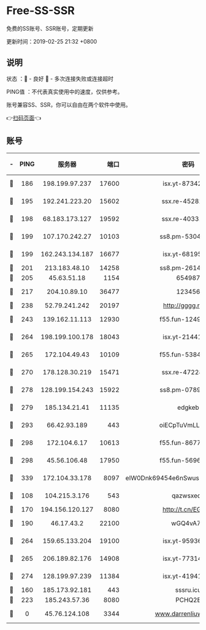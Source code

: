# Free-SS-SSR

免费的SS账号、SSR账号，定期更新

更新时间：2019-02-25 21:32 +0800

## 说明

状态     ：🙂 - 良好 🙁 - 多次连接失败或连接超时

PING值   ：不代表真实使用中的速度，仅供参考。

账号兼容SS、SSR，你可以自由在两个软件中使用。

👉[扫码页面](https://liesauer.github.io/free-ss-ssr.github.io/)👈

## 账号

|-|PING|服务器|端口|密码|加密方式|区域|
|:----:|:----:|:-----:|-----:|:----:|:----:|:----:|
|🙂|186|198.199.97.237|17600|isx.yt-87342097|aes-256-cfb|US|
|🙂|195|192.241.223.20|15602|ssx.re-45282042|aes-256-cfb|US|
|🙂|198|68.183.173.127|19592|ssx.re-40331620|aes-256-cfb|US|
|🙂|199|107.170.242.27|10103|ss8.pm-53046125|aes-256-cfb|US|
|🙂|199|162.243.134.187|16677|isx.yt-68195372|aes-256-cfb|US|
|🙂|201|213.183.48.10|14258|ss8.pm-26148872|rc4-md5|RU|
|🙂|205|45.63.51.18|1154|654987|chacha20|US|
|🙂|217|204.10.89.10|36477|123456|aes-256-cfb|US|
|🙂|238|52.79.241.242|20197|http://gggg.rocks|chacha20|KR|
|🙂|243|139.162.11.113|12930|f55.fun-12490271|aes-256-cfb|SG|
|🙂|264|198.199.100.178|18043|isx.yt-21441189|aes-256-cfb|US|
|🙂|265|172.104.49.43|10109|f55.fun-53847756|aes-256-cfb|SG|
|🙂|270|178.128.30.219|15471|ssx.re-47228758|aes-256-cfb|SG|
|🙂|278|128.199.154.243|15922|ss8.pm-07891241|aes-256-cfb|SG|
|🙂|279|185.134.21.41|11135|edgkeb|aes-256-cfb|GB|
|🙂|293|66.42.93.189|443|oiECpTuVmLLxk4Ts|aes-256-cfb|US|
|🙂|298|172.104.6.17|10613|f55.fun-86773289|aes-256-cfb|US|
|🙂|298|45.56.106.48|17950|f55.fun-56968028|aes-256-cfb|US|
|🙂|339|172.104.33.178|8097|eIW0Dnk69454e6nSwuspv9DmS201tQ0D|aes-256-cfb|SG|
|🙂|108|104.215.3.176|543|qazwsxedc|aes-256-gcm|JP|
|🙂|170|194.156.120.127|8080|http://t.cn/EGJIyrl|rc4-md5|RU|
|🙂|190|46.17.43.2|22100|wGQ4vA7D|aes-256-gcm|RU|
|🙂|264|159.65.133.204|19100|isx.yt-95936060|aes-256-cfb|SG|
|🙂|265|206.189.82.176|14908|isx.yt-77314449|aes-256-cfb|SG|
|🙂|274|128.199.97.239|11384|isx.yt-41941480|aes-256-cfb|SG|
|🙁|160|185.173.92.181|443|sssru.icu|rc4-md5|RU|
|🙁|223|185.243.57.36|8080|PCHQ2E|rc4-md5|US|
|🙁|0|45.76.124.108|3344|www.darrenliuwei.com|aes-256-cfb|AU|
